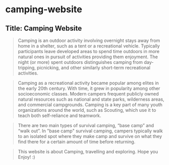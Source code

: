# camping-website

## Title: Camping Website

> Camping is an outdoor activity involving overnight stays away from home in a shelter, such as a tent or a recreational vehicle. Typically participants leave developed areas to spend time outdoors in more natural ones in pursuit of activities providing them enjoyment. The night (or more) spent outdoors distinguishes camping from day-tripping, picnicking, and other similarly short-term recreational activities.

> Camping as a recreational activity became popular among elites in the early 20th century. With time, it grew in popularity among other socioeconomic classes. Modern campers frequent publicly owned natural resources such as national and state parks, wilderness areas, and commercial campgrounds. Camping is a key part of many youth organizations around the world, such as Scouting, which use it to teach both self-reliance and teamwork.

> There are two main types of survival camping, “base camp” and “walk out”. In "base camp" survival camping, campers typically walk to an isolated spot where they make camp and survive on what they find there for a certain amount of time before returning.

> This website is about Camping, travelling and exploring. Hope you Enjoy! :)
